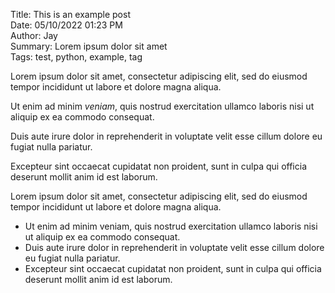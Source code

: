 Title: This is an example post  
Date: 05/10/2022 01:23 PM  
Author: Jay  
Summary: Lorem ipsum dolor sit amet  
Tags: test, python, example, tag  

Lorem ipsum dolor sit amet, consectetur adipiscing elit, sed do eiusmod tempor incididunt ut labore et dolore magna aliqua.  

Ut enim ad minim _veniam_, quis nostrud exercitation ullamco laboris nisi ut aliquip ex ea commodo consequat.  

Duis aute irure dolor in reprehenderit in voluptate velit esse cillum dolore eu fugiat nulla pariatur.  

Excepteur sint occaecat cupidatat non proident, sunt in culpa qui officia deserunt mollit anim id est laborum.

Lorem ipsum dolor sit amet, consectetur adipiscing elit, sed do eiusmod tempor incididunt ut labore et dolore magna aliqua.  

* Ut enim ad minim veniam, quis nostrud exercitation ullamco laboris nisi ut aliquip ex ea commodo consequat.  
* Duis aute irure dolor in reprehenderit in voluptate velit esse cillum dolore eu fugiat nulla pariatur.  
* Excepteur sint occaecat cupidatat non proident, sunt in culpa qui officia deserunt mollit anim id est laborum.
